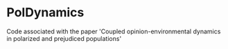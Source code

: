 # PolDynamics
Code associated with the paper 'Coupled opinion-environmental dynamics in polarized and prejudiced populations'
